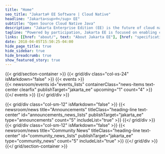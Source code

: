 ```yaml
---
title: "Home"
seo_title: "Jakarta® EE Software | Cloud Native"
headline: "Jakarta<sup>®</sup> EE"
subtitle: "Open Source Cloud Native Java"
description: "Jakarta Enterprise Edition (EE) is the future of cloud native Java. Jakarta EE open source software drives cloud native innovation, modernizes enterprise applications and protects investments in Java EE."
tagline: "Powered by participation, Jakarta EE is focused on enabling community-driven collaboration and open innovation for the cloud."
links: [[href: "about/", text: "About Jakarta EE"], [href: "specifications/", text: "Specifications"], [href: "membership/", text: "Join Us"]]
date: 2018-04-05T15:50:25-04:00
hide_page_title: true
hide_sidebar: true
hide_breadcrumb: true
show_featured_story: true
---
```



{{< grid/section-container >}}
  {{< grid/div class="col-xs-24" isMarkdown="false" >}}
    {{< events >}}    
      {{< newsroom/events
          id="events_lists" 
          containerClass="news-items text-center clearfix"
          publishTarget="jakarta_ee"
          upcoming="1"
          count="4" >}}
    {{</ events >}}
  {{</ grid/div >}}

  {{< grid/div class="col-sm-12" isMarkdown="false" >}}
    {{< newsroom/news
          title="Announcements"
          titleClass="heading-line text-center"
          id="announcements_news_lists" 
          publishTarget="jakarta_ee"
          type="announcements"
          count="5"
          includeList="true" >}}
  {{</ grid/div >}}
  {{< grid/div class="col-sm-12" isMarkdown="false" >}} 
    {{< newsroom/news
          title="Community News"
          titleClass="heading-line text-center"
          id="community_news_lists" 
          publishTarget="jakarta_ee"
          type="community_news"
          count="5"
          includeList="true" >}}
  {{</ grid/div >}}
{{</ grid/section-container >}}
